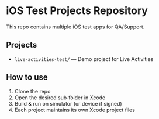 # iOS Test Projects Repository

This repo contains multiple iOS test apps for QA/Support.

## Projects

- `live‑activities‑test/` — Demo project for Live Activities

## How to use

1. Clone the repo  
2. Open the desired sub‑folder in Xcode  
3. Build & run on simulator (or device if signed)  
4. Each project maintains its own Xcode project files  
